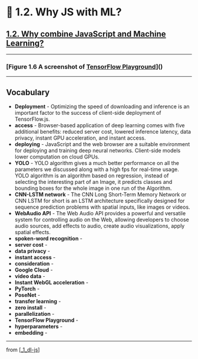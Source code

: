 # 🌱 1.2. Why JS with ML?

## [**1.2.** Why combine JavaScript and Machine Learning?](https://livebook.manning.com/book/deep-learning-with-javascript/chapter-1/95)

---

### [**Figure 1.6** A screenshot of [TensorFlow Playground](https://playground.tensorflow.org/)]()

---

## **Vocabulary**

- **Deployment** - Optimizing the speed of downloading and inference is an important factor to the success of client-side deployment of TensorFlow.js.
- **access** - Browser-based application of deep learning comes with five additional benefits: reduced server cost, lowered inference latency, data privacy, instant GPU acceleration, and instant access.
- **deploying** - JavaScript and the web browser are a suitable environment for deploying and training deep neural networks. Client-side models lower computation on cloud GPUs.
- **YOLO** - YOLO algorithm gives a much better performance on all the parameters we discussed along with a high fps for real-time usage. YOLO algorithm is an algorithm based on regression, instead of selecting the interesting part of an Image, it predicts classes and bounding boxes for the whole image in one run of the Algorithm.
- **CNN-LSTM network** - The CNN Long Short-Term Memory Network or CNN LSTM for short is an LSTM architecture specifically designed for sequence prediction problems with spatial inputs, like images or videos.
- **WebAudio API** - The Web Audio API provides a powerful and versatile system for controlling audio on the Web, allowing developers to choose audio sources, add effects to audio, create audio visualizations, apply spatial effects.
- **spoken-word recognition** -
- **server cost** -
- **data privacy** -
- **instant access** -
- **consideration** -
- **Google Cloud** -
- **video data** -
- **Instant WebGL acceleration** -
- **PyTorch** -
- **PoseNet** -
- **transfer learning** -
- **zero install** -
- **parallelization** -
- **TensorFlow Playground** -
- **hyperparameters** -
- **embedding** -

---

from [[_1_dl-js]]

[//begin]: # "Autogenerated link references for markdown compatibility"
[_1_dl-js]: ../_1_dl-js.md "🌱 1 DL and JS"
[//end]: # "Autogenerated link references"
